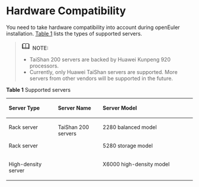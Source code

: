 # Hardware Compatibility<a name="EN-US_TOPIC_0214071109"></a>

You need to take hardware compatibility into account during openEuler installation.  [Table 1](#table14948632047)  lists the types of supported servers.

>![](public_sys-resources/icon-note.gif) **NOTE:**   
>-   TaiShan 200 servers are backed by Huawei Kunpeng 920 processors.  
>-   Currently, only Huawei TaiShan servers are supported. More servers from other vendors will be supported in the future.  

**Table  1**  Supported servers

<a name="table14948632047"></a>
<table><thead align="left"><tr id="row5949431547"><th class="cellrowborder" valign="top" width="26.369999999999997%" id="mcps1.2.4.1.1"><p id="p694923843"><a name="p694923843"></a><a name="p694923843"></a>Server Type</p>
</th>
<th class="cellrowborder" valign="top" width="24%" id="mcps1.2.4.1.2"><p id="p132705020556"><a name="p132705020556"></a><a name="p132705020556"></a>Server Name</p>
</th>
<th class="cellrowborder" valign="top" width="49.63%" id="mcps1.2.4.1.3"><p id="p119491131848"><a name="p119491131848"></a><a name="p119491131848"></a>Server Model</p>
</th>
</tr>
</thead>
<tbody><tr id="row8949153348"><td class="cellrowborder" valign="top" width="26.369999999999997%" headers="mcps1.2.4.1.1 "><p id="p4893192424117"><a name="p4893192424117"></a><a name="p4893192424117"></a>Rack server</p>
</td>
<td class="cellrowborder" rowspan="3" valign="top" width="24%" headers="mcps1.2.4.1.2 "><p id="p02706012553"><a name="p02706012553"></a><a name="p02706012553"></a>TaiShan 200 servers</p>
</td>
<td class="cellrowborder" valign="top" width="49.63%" headers="mcps1.2.4.1.3 "><p id="p126551941225"><a name="p126551941225"></a><a name="p126551941225"></a>2280 balanced model</p>
</td>
</tr>
<tr id="row8950193042"><td class="cellrowborder" valign="top" headers="mcps1.2.4.1.1 "><p id="p108949241418"><a name="p108949241418"></a><a name="p108949241418"></a>Rack server</p>
</td>
<td class="cellrowborder" valign="top" headers="mcps1.2.4.1.2 "><p id="p88941242413"><a name="p88941242413"></a><a name="p88941242413"></a>5280 storage model</p>
</td>
</tr>
<tr id="row14950173545"><td class="cellrowborder" valign="top" headers="mcps1.2.4.1.1 "><p id="p295012310420"><a name="p295012310420"></a><a name="p295012310420"></a>High-density server</p>
</td>
<td class="cellrowborder" valign="top" headers="mcps1.2.4.1.2 "><p id="p17894142434110"><a name="p17894142434110"></a><a name="p17894142434110"></a>X6000 high-density model</p>
</td>
</tr>
</tbody>
</table>

